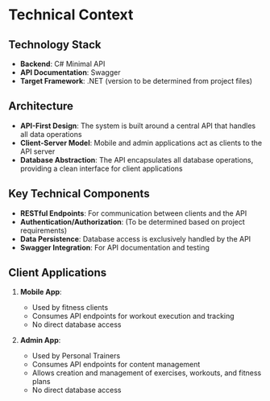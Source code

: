 # Technical Context

## Technology Stack
- **Backend**: C# Minimal API
- **API Documentation**: Swagger
- **Target Framework**: .NET (version to be determined from project files)

## Architecture
- **API-First Design**: The system is built around a central API that handles all data operations
- **Client-Server Model**: Mobile and admin applications act as clients to the API server
- **Database Abstraction**: The API encapsulates all database operations, providing a clean interface for client applications

## Key Technical Components
- **RESTful Endpoints**: For communication between clients and the API
- **Authentication/Authorization**: (To be determined based on project requirements)
- **Data Persistence**: Database access is exclusively handled by the API
- **Swagger Integration**: For API documentation and testing

## Client Applications
1. **Mobile App**:
   - Used by fitness clients
   - Consumes API endpoints for workout execution and tracking
   - No direct database access

2. **Admin App**:
   - Used by Personal Trainers
   - Consumes API endpoints for content management
   - Allows creation and management of exercises, workouts, and fitness plans
   - No direct database access
